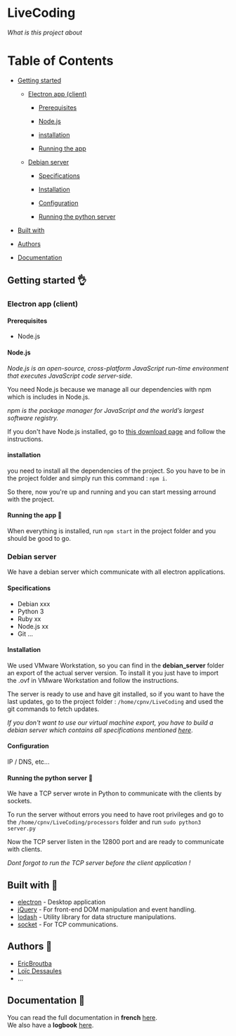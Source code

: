 # LiveCoding
_What is this project about_

# Table of Contents
- [Getting started](#getting-started-ok_hand)

    - [Electron app (client)](#electron-app-client)

		- [Prerequisites](#prerequisites)

    	- [Node.js](#nodejs)

    	- [installation](#installation)

    	- [Running the app](#running-the-app-clap)

    - [Debian server](l#debian-server)

    	- [Specifications](#specifications)

    	- [Installation](#installation-1)

    	- [Configuration](#configuration)

    	- [Running the python server](#running-the-python-server-clap)

- [Built with](#built-with-muscle)
    
- [Authors](#authors-wave)

- [Documentation](#documentation-book)

## Getting started :ok_hand:

### Electron app (client)

#### Prerequisites
 - Node.js

#### Node.js
*Node.js is an open-source, cross-platform JavaScript run-time environment that executes JavaScript code server-side.*

You need Node.js because we manage all our dependencies with npm which is includes in Node.js. 

*npm is the package manager for JavaScript and the world’s largest software registry.*

If you don't have Node.js installed, go to [this download page](https://nodejs.org/en/download/) and follow the instructions.

#### installation
you need to install all the dependencies of the project. So you have to be in the project folder and simply run this command : `npm i`.

So there, now you're up and running and you can start messing arround with the project.

#### Running the app :clap:
When everything is installed, run `npm start` in the project folder and you should be good to go. 

### Debian server
We have a debian server which communicate with all electron applications.

#### Specifications
 - Debian xxx
 - Python 3
 - Ruby xx
 - Node.js xx
 - Git
 ...

#### Installation
We used VMware Workstation, so you can find in the **debian_server** folder an export of the actual server version. To install it you just have to import the .ovf in VMware Workstation and follow the instructions.

The server is ready to use and have git installed, so if you want to have the last updates, go to the project folder : `/home/cpnv/LiveCoding` and used the git commands to fetch updates.

*If you don't want to use our virtual machine export, you have to build a debian server which contains all specifications mentioned [here](#specifications)*.

#### Configuration
IP / DNS, etc...

#### Running the python server :clap:
We have a TCP server wrote in Python to communicate with the clients by sockets.

To run the server without errors you need to have root privileges and go to the `/home/cpnv/LiveCoding/processors` folder and run `sudo python3 server.py` 

Now the TCP server listen in the 12800 port and are ready to communicate with clients.

*Dont forgot to run the TCP server before the client application !*
 

## Built with :muscle:
* [electron](https://electronjs.org/) - Desktop application
* [jQuery](https://jquery.com/) - For front-end DOM manipulation and event handling.
* [lodash](https://lodash.com/) - Utility library for data structure manipulations.
* [socket](https://nodejs.org/api/net.html#net_net) - For TCP communications.

## Authors :wave:
* [EricBroutba](https://github.com/EricBroutba)  
* [Loïc Dessaules](https://github.com/gollgot)
* ...

## Documentation :book:
You can read the full documentation in **french** [here](https://docs.google.com/document/d/1fkNICn0q7WczbRoqzaK3-Cywe4iNDkT-OlqZPiTaOvw/edit?usp=sharing).  
We also have a **logbook** [here](https://docs.google.com/spreadsheets/d/199NcMHqpopsX3ojlcSrUzju_kCopXOCgO8GdGqmlyHM/edit?usp=sharing).  
